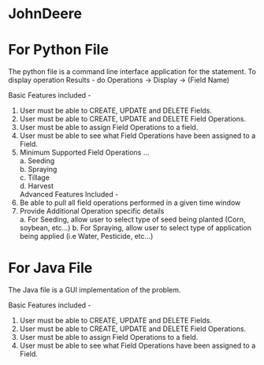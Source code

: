 # JohnDeere

# For Python File

The python file is a command line interface application for the statement. 
To display operation Results - do Operations -> Display -> (Field Name)

Basic Features included - 
1. User must be able to CREATE, UPDATE and DELETE Fields.  
2. User must be able to CREATE, UPDATE and DELETE Field Operations.  
3. User must be able to assign Field Operations to a field.  
4. User must be able to see what Field Operations have been assigned to a Field.  
5. Minimum Supported Field Operations …  
  a. Seeding  
  b. Spraying  
  c. Tillage  
  d. Harvest  
Advanced Features Included - 
1. Be able to pull all field operations performed in a given time window  
2. Provide Additional Operation specific details  
  a. For Seeding, allow user to select type of seed being planted (Corn, soybean, etc…)  b. For Spraying, allow user to select type of application being applied (i.e       Water, Pesticide,  etc…)  
  
  

# For Java File

The Java file is a GUI implementation of the problem.


Basic Features included - 
1. User must be able to CREATE, UPDATE and DELETE Fields.  
2. User must be able to CREATE, UPDATE and DELETE Field Operations.  
3. User must be able to assign Field Operations to a field.  
4. User must be able to see what Field Operations have been assigned to a Field.  
  
